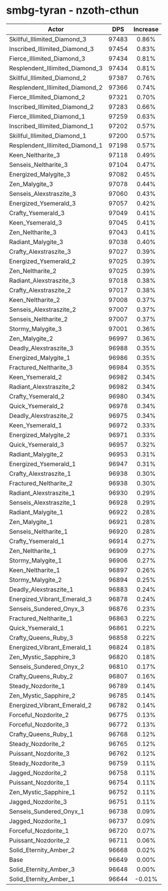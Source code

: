 # smbg-tyran - nzoth-cthun
| Actor | DPS | Increase |
|---|:---:|:---:|
|Skillful_Illimited_Diamond_3|97483|0.86%|
|Inscribed_Illimited_Diamond_3|97454|0.83%|
|Fierce_Illimited_Diamond_3|97434|0.81%|
|Resplendent_Illimited_Diamond_3|97434|0.81%|
|Skillful_Illimited_Diamond_2|97387|0.76%|
|Resplendent_Illimited_Diamond_2|97366|0.74%|
|Fierce_Illimited_Diamond_2|97321|0.70%|
|Inscribed_Illimited_Diamond_2|97283|0.66%|
|Fierce_Illimited_Diamond_1|97259|0.63%|
|Inscribed_Illimited_Diamond_1|97202|0.57%|
|Skillful_Illimited_Diamond_1|97200|0.57%|
|Resplendent_Illimited_Diamond_1|97198|0.57%|
|Keen_Neltharite_3|97118|0.49%|
|Senseis_Neltharite_3|97104|0.47%|
|Energized_Malygite_3|97082|0.45%|
|Zen_Malygite_3|97078|0.44%|
|Senseis_Alexstraszite_3|97060|0.43%|
|Energized_Ysemerald_3|97057|0.42%|
|Crafty_Ysemerald_3|97049|0.41%|
|Keen_Ysemerald_3|97045|0.41%|
|Zen_Neltharite_3|97043|0.41%|
|Radiant_Malygite_3|97038|0.40%|
|Crafty_Alexstraszite_3|97027|0.39%|
|Energized_Ysemerald_2|97025|0.39%|
|Zen_Neltharite_2|97025|0.39%|
|Radiant_Alexstraszite_3|97018|0.38%|
|Crafty_Alexstraszite_2|97017|0.38%|
|Keen_Neltharite_2|97008|0.37%|
|Senseis_Alexstraszite_2|97007|0.37%|
|Senseis_Neltharite_2|97007|0.37%|
|Stormy_Malygite_3|97001|0.36%|
|Zen_Malygite_2|96997|0.36%|
|Deadly_Alexstraszite_3|96988|0.35%|
|Energized_Malygite_1|96986|0.35%|
|Fractured_Neltharite_3|96984|0.35%|
|Keen_Ysemerald_2|96982|0.34%|
|Radiant_Alexstraszite_2|96982|0.34%|
|Crafty_Ysemerald_2|96980|0.34%|
|Quick_Ysemerald_2|96978|0.34%|
|Deadly_Alexstraszite_2|96975|0.34%|
|Keen_Ysemerald_1|96972|0.33%|
|Energized_Malygite_2|96971|0.33%|
|Quick_Ysemerald_3|96957|0.32%|
|Radiant_Malygite_2|96953|0.31%|
|Energized_Ysemerald_1|96947|0.31%|
|Crafty_Alexstraszite_1|96938|0.30%|
|Fractured_Neltharite_2|96938|0.30%|
|Radiant_Alexstraszite_1|96930|0.29%|
|Senseis_Alexstraszite_1|96928|0.29%|
|Radiant_Malygite_1|96922|0.28%|
|Zen_Malygite_1|96921|0.28%|
|Senseis_Neltharite_1|96920|0.28%|
|Crafty_Ysemerald_1|96914|0.27%|
|Zen_Neltharite_1|96909|0.27%|
|Stormy_Malygite_1|96906|0.27%|
|Keen_Neltharite_1|96897|0.26%|
|Stormy_Malygite_2|96894|0.25%|
|Deadly_Alexstraszite_1|96883|0.24%|
|Energized_Vibrant_Emerald_3|96878|0.24%|
|Senseis_Sundered_Onyx_3|96876|0.23%|
|Fractured_Neltharite_1|96863|0.22%|
|Quick_Ysemerald_1|96861|0.22%|
|Crafty_Queens_Ruby_3|96858|0.22%|
|Energized_Vibrant_Emerald_1|96824|0.18%|
|Zen_Mystic_Sapphire_3|96820|0.18%|
|Senseis_Sundered_Onyx_2|96810|0.17%|
|Crafty_Queens_Ruby_2|96807|0.16%|
|Steady_Nozdorite_1|96789|0.14%|
|Zen_Mystic_Sapphire_2|96785|0.14%|
|Energized_Vibrant_Emerald_2|96782|0.14%|
|Forceful_Nozdorite_2|96775|0.13%|
|Forceful_Nozdorite_3|96772|0.13%|
|Crafty_Queens_Ruby_1|96768|0.12%|
|Steady_Nozdorite_2|96765|0.12%|
|Puissant_Nozdorite_3|96762|0.12%|
|Steady_Nozdorite_3|96759|0.11%|
|Jagged_Nozdorite_2|96758|0.11%|
|Puissant_Nozdorite_1|96754|0.11%|
|Zen_Mystic_Sapphire_1|96752|0.11%|
|Jagged_Nozdorite_3|96751|0.11%|
|Senseis_Sundered_Onyx_1|96738|0.09%|
|Jagged_Nozdorite_1|96737|0.09%|
|Forceful_Nozdorite_1|96720|0.07%|
|Puissant_Nozdorite_2|96711|0.06%|
|Solid_Eternity_Amber_2|96668|0.02%|
|Base|96649|0.00%|
|Solid_Eternity_Amber_3|96648|0.00%|
|Solid_Eternity_Amber_1|96644|-0.01%|
